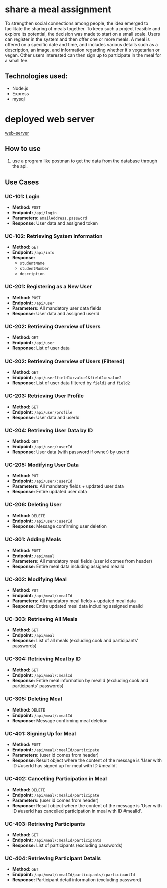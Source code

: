 # share a meal assignment

To strengthen social connections among people, the idea emerged to facilitate the sharing of meals together. To keep such a project feasible and explore its potential, the decision was made to start on a small scale.
Users can register in the system and then offer one or more meals. A meal is offered on a specific date and time, and includes various details such as a description, an image, and information regarding whether it's vegetarian or vegan. Other users interested can then sign up to participate in the meal for a small fee.

## Technologies used:

- Node.js
- Express
- mysql

# deployed web server

[web-server](https://share-a-meal-damian-buskens.azurewebsites.net/)

## How to use

1. use a program like postman to get the data from the database through the api.

## Use Cases

### UC-101: Login

- **Method:** `POST`
- **Endpoint:** `/api/login`
- **Parameters:** `emailAddress`, `password`
- **Response:** User data and assigned token

### UC-102: Retrieving System Information

- **Method:** `GET`
- **Endpoint:** `/api/info`
- **Response:**
  - `studentName`
  - `studentNumber`
  - `description`

### UC-201: Registering as a New User

- **Method:** `POST`
- **Endpoint:** `/api/user`
- **Parameters:** All mandatory user data fields
- **Response:** User data and assigned userId

### UC-202: Retrieving Overview of Users

- **Method:** `GET`
- **Endpoint:** `/api/user`
- **Response:** List of user data

### UC-202: Retrieving Overview of Users (Filtered)

- **Method:** `GET`
- **Endpoint:** `/api/user?field1=:value1&field2=:value2`
- **Response:** List of user data filtered by `field1` and `field2`

### UC-203: Retrieving User Profile

- **Method:** `GET`
- **Endpoint:** `/api/user/profile`
- **Response:** User data and userId

### UC-204: Retrieving User Data by ID

- **Method:** `GET`
- **Endpoint:** `/api/user/:userId`
- **Response:** User data (with password if owner) by userId

### UC-205: Modifying User Data

- **Method:** `PUT`
- **Endpoint:** `/api/user/:userId`
- **Parameters:** All mandatory fields + updated user data
- **Response:** Entire updated user data

### UC-206: Deleting User

- **Method:** `DELETE`
- **Endpoint:** `/api/user/:userId`
- **Response:** Message confirming user deletion

### UC-301: Adding Meals

- **Method:** `POST`
- **Endpoint:** `/api/meal`
- **Parameters:** All mandatory meal fields (user id comes from header)
- **Response:** Entire meal data including assigned mealId

### UC-302: Modifying Meal

- **Method:** `PUT`
- **Endpoint:** `/api/meal/:mealId`
- **Parameters:** All mandatory meal fields + updated meal data
- **Response:** Entire updated meal data including assigned mealId

### UC-303: Retrieving All Meals

- **Method:** `GET`
- **Endpoint:** `/api/meal`
- **Response:** List of all meals (excluding cook and participants' passwords)

### UC-304: Retrieving Meal by ID

- **Method:** `GET`
- **Endpoint:** `/api/meal/:mealId`
- **Response:** Entire meal information by mealId (excluding cook and participants' passwords)

### UC-305: Deleting Meal

- **Method:** `DELETE`
- **Endpoint:** `/api/meal/:mealId`
- **Response:** Message confirming meal deletion

### UC-401: Signing Up for Meal

- **Method:** `POST`
- **Endpoint:** `/api/meal/:mealId/participate`
- **Parameters:** (user id comes from header)
- **Response:** Result object where the content of the message is ‘User with ID #userId has signed up for meal with ID #mealId’.

### UC-402: Cancelling Participation in Meal

- **Method:** `DELETE`
- **Endpoint:** `/api/meal/:mealId/participate`
- **Parameters:** (user id comes from header)
- **Response:** Result object where the content of the message is ‘User with ID #userId has cancelled participation in meal with ID #mealId’.

### UC-403: Retrieving Participants

- **Method:** `GET`
- **Endpoint:** `/api/meal/:mealId/participants`
- **Response:** List of participants (excluding passwords)

### UC-404: Retrieving Participant Details

- **Method:** `GET`
- **Endpoint:** `/api/meal/:mealId/participants/:participantId`
- **Response:** Participant detail information (excluding password)
